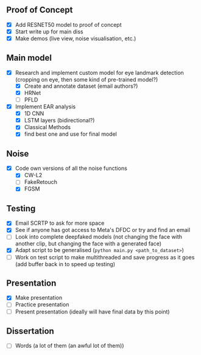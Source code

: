 ## Proof of Concept
- [X] Add RESNET50 model to proof of concept
- [X] Start write up for main diss
- [X] Make demos (live view, noise visualisation, etc.)

## Main model
- [X] Research and implement custom model for eye landmark detection (cropping on eye, then some kind of pre-trained model?)
  - [X] Create and annotate dataset (email authors?)
  - [X] HRNet
  - [ ] PFLD
- [X] Implement EAR analysis
  - [X] 1D CNN
  - [X] LSTM layers (bidirectional?)
  - [X] Classical Methods
  - [X] find best one and use for final model

## Noise
- [X] Code own versions of all the noise functions
  - [X] CW-L2
  - [ ] FakeRetouch
  - [X] FGSM

## Testing
- [X] Email SCRTP to ask for more space
- [X] See if anyone has got access to Meta's DFDC or try and find an email
- [ ] Look into complete deepfaked models (not changing the face with another clip, but changing the face with a generated face)
- [X] Adapt script to be generalised (`python main.py <path_to_dataset>`)
- [ ] Work on test script to make multithreaded and save progress as it goes (add buffer back in to speed up testing)

## Presentation
- [X] Make presentation
- [ ] Practice presentation
- [ ] Present presentation (ideally will have final data by this point)

## Dissertation
- [ ] Words (a lot of them (an awful lot of them)) 